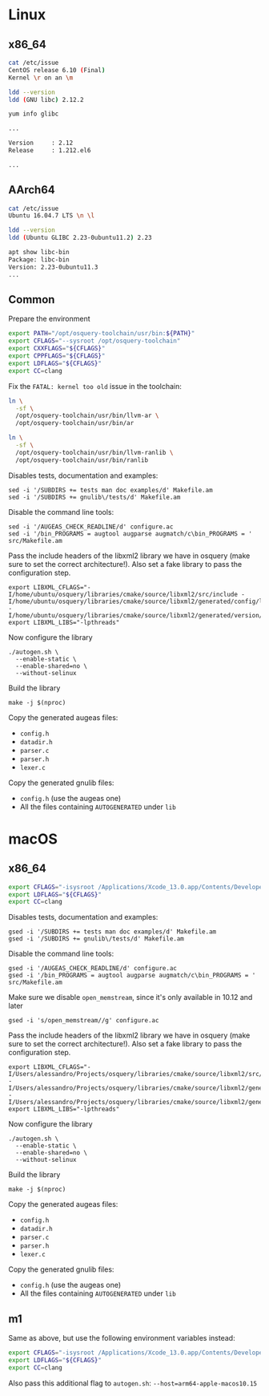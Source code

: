 # Linux

## x86_64

```bash
cat /etc/issue
CentOS release 6.10 (Final)
Kernel \r on an \m
```

```bash
ldd --version
ldd (GNU libc) 2.12.2
```

```bash
yum info glibc

...

Version     : 2.12
Release     : 1.212.el6

...

```

## AArch64

```bash
cat /etc/issue
Ubuntu 16.04.7 LTS \n \l
```

```bash
ldd --version
ldd (Ubuntu GLIBC 2.23-0ubuntu11.2) 2.23
```

```bash
apt show libc-bin
Package: libc-bin
Version: 2.23-0ubuntu11.3
...

```

## Common

Prepare the environment

```bash
export PATH="/opt/osquery-toolchain/usr/bin:${PATH}"
export CFLAGS="--sysroot /opt/osquery-toolchain"
export CXXFLAGS="${CFLAGS}"
export CPPFLAGS="${CFLAGS}"
export LDFLAGS="${CFLAGS}"
export CC=clang
```

Fix the `FATAL: kernel too old` issue in the toolchain:

```bash
ln \
  -sf \
  /opt/osquery-toolchain/usr/bin/llvm-ar \
  /opt/osquery-toolchain/usr/bin/ar

ln \
  -sf \
  /opt/osquery-toolchain/usr/bin/llvm-ranlib \
  /opt/osquery-toolchain/usr/bin/ranlib
```

Disables tests, documentation and examples:

```
sed -i '/SUBDIRS += tests man doc examples/d' Makefile.am
sed -i '/SUBDIRS += gnulib\/tests/d' Makefile.am
```

Disable the command line tools:

```
sed -i '/AUGEAS_CHECK_READLINE/d' configure.ac
sed -i '/bin_PROGRAMS = augtool augparse augmatch/c\bin_PROGRAMS = ' src/Makefile.am
```

Pass the include headers of the libxml2 library we have in osquery (make sure to set the correct architecture!). Also set a fake library to pass the configuration step.

```
export LIBXML_CFLAGS="-I/home/ubuntu/osquery/libraries/cmake/source/libxml2/src/include -I/home/ubuntu/osquery/libraries/cmake/source/libxml2/generated/config/linux/x86_64 -I/home/ubuntu/osquery/libraries/cmake/source/libxml2/generated/version/linux/x86_64"
export LIBXML_LIBS="-lpthreads"
```

Now configure the library

```
./autogen.sh \
  --enable-static \
  --enable-shared=no \
  --without-selinux
```
 
Build the library

```
make -j $(nproc)
```

Copy the generated augeas files:

 - `config.h`
 - `datadir.h`
 - `parser.c`
 - `parser.h`
 - `lexer.c`

Copy the generated gnulib files:

 - `config.h` (use the augeas one)
 - All the files containing `AUTOGENERATED` under `lib`

# macOS

## x86_64

```bash
export CFLAGS="-isysroot /Applications/Xcode_13.0.app/Contents/Developer/Platforms/MacOSX.platform/Developer/SDKs/MacOSX11.3.sdk -mmacosx-version-min=10.12 -Wunguarded-availability-new"
export LDFLAGS="${CFLAGS}"
export CC=clang
```

Disables tests, documentation and examples:

```
gsed -i '/SUBDIRS += tests man doc examples/d' Makefile.am
gsed -i '/SUBDIRS += gnulib\/tests/d' Makefile.am
```

Disable the command line tools:

```
gsed -i '/AUGEAS_CHECK_READLINE/d' configure.ac
gsed -i '/bin_PROGRAMS = augtool augparse augmatch/c\bin_PROGRAMS = ' src/Makefile.am
```

Make sure we disable `open_memstream`, since it's only available in 10.12 and later

```
gsed -i 's/open_memstream//g' configure.ac
```

Pass the include headers of the libxml2 library we have in osquery (make sure to set the correct architecture!). Also set a fake library to pass the configuration step.

```
export LIBXML_CFLAGS="-I/Users/alessandro/Projects/osquery/libraries/cmake/source/libxml2/src/include -I/Users/alessandro/Projects/osquery/libraries/cmake/source/libxml2/generated/config/linux/x86_64 -I/Users/alessandro/Projects/osquery/libraries/cmake/source/libxml2/generated/version/linux/x86_64"
export LIBXML_LIBS="-lpthreads"
```

Now configure the library

```
./autogen.sh \
  --enable-static \
  --enable-shared=no \
  --without-selinux
```
 
Build the library

```
make -j $(nproc)
```

Copy the generated augeas files:

 - `config.h`
 - `datadir.h`
 - `parser.c`
 - `parser.h`
 - `lexer.c`

Copy the generated gnulib files:

 - `config.h` (use the augeas one)
 - All the files containing `AUTOGENERATED` under `lib`

## m1

Same as above, but use the following environment variables instead:

```bash
export CFLAGS="-isysroot /Applications/Xcode_13.0.app/Contents/Developer/Platforms/MacOSX.platform/Developer/SDKs/MacOSX11.3.sdk -mmacosx-version-min=10.15 -Wunguarded-availability-new -target arm64-apple-macos10.15"
export LDFLAGS="${CFLAGS}"
export CC=clang
```

Also pass this additional flag to `autogen.sh`: `--host=arm64-apple-macos10.15`